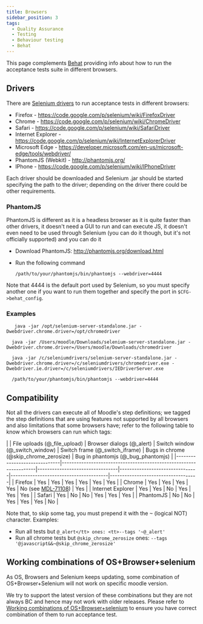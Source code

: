 ```yaml
---
title: Browsers
sidebar_position: 3
tags:
  - Quality Assurance
  - Testing
  - Behaviour testing
  - Behat
---
```

This page complements [Behat](../index.md) providing info about how to run the acceptance tests suite in different browsers.

## Drivers

There are [Selenium drivers](http://docs.seleniumhq.org/projects/webdriver/) to run acceptance tests in different browsers:

- Firefox - https://code.google.com/p/selenium/wiki/FirefoxDriver
- Chrome - https://code.google.com/p/selenium/wiki/ChromeDriver
- Safari - https://code.google.com/p/selenium/wiki/SafariDriver
- Internet Explorer - https://code.google.com/p/selenium/wiki/InternetExplorerDriver
- Microsoft Edge - https://developer.microsoft.com/en-us/microsoft-edge/tools/webdriver/
- PhantomJS (Webkit) - http://phantomjs.org/
- IPhone - https://code.google.com/p/selenium/wiki/IPhoneDriver

Each driver should be downloaded and Selenium .jar should be started specifying the path to the driver; depending on the driver there could be other requirements.

### PhantomJS

PhantomJS is different as it is a headless browser as it is quite faster than other drivers, it doesn't need a GUI to run and can execute JS, it doesn't even need to be used through Selenium (you can do it though, but it's not officially supported) and you can do it

- Download PhantomJS: http://phantomjs.org/download.html
- Run the following command

  ```console
  /path/to/your/phantomjs/bin/phantomjs --webdriver=4444
  ```

Note that 4444 is the default port used by Selenium, so you must specify another one if you want to run them together and specify the port in `$CFG->behat_config`.

### Examples

```console title="Selenium in Linux (firefox by default + chrome)"
   java -jar /opt/selenium-server-standalone.jar -Dwebdriver.chrome.driver=/opt/chromedriver
```

```console title="Selenium in OSx (firefox & safari by default + chrome)"
  java -jar /Users/moodle/Downloads/selenium-server-standalone.jar -Dwebdriver.chrome.driver=/Users/moodle/Downloads/chromedriver
```

```console title="Selenium in Windows (started using git bash) (firefox by default + chrome + internet explorer)"
  java -jar /c/seleniumdrivers/selenium-server-standalone.jar -Dwebdriver.chrome.driver=/c/seleniumdrivers/chromedriver.exe -Dwebdriver.ie.driver=/c/seleniumdrivers/IEDriverServer.exe
```

```console title="PhantomJS"
  /path/to/your/phantomjs/bin/phantomjs --webdriver=4444
```

## Compatibility

Not all the drivers can execute all of Moodle's step definitions; we tagged the step definitions that are using features not supported by all browsers and also limitations that some browsers have; refer to the following table to know which browsers can run which tags:

<!-- cspell:ignore zerosize -->
| | File uploads (@_file_upload) | Browser dialogs (@_alert)                                         | Switch window (@_switch_window) | Switch frame (@_switch_iframe) | Bugs in chrome (@skip_chrome_zerosize) | Bug in phantomjs (@_bug_phantomjs) |
|------------------------------|-------------------------------------------------------------------|---------------------------------|--------------------------------|----------------------------------------|------------------------------------|
| Firefox                      | Yes | Yes | Yes | Yes | Yes | Yes |
| Chrome              | Yes | Yes | Yes | Yes | No (see [MDL-71108](https://moodle.atlassian.net/browse/MDL-71108)) | Yes |
| Internet Explorer          | Yes | Yes | No | Yes | Yes | Yes |
| Safari          | Yes | No | No | Yes | Yes | Yes |
| PhantomJS          | No | No | Yes | Yes | Yes | No |

Note that, to skip some tag, you must prepend it with the <tt>~</tt> (logical NOT) character. Examples:

- Run all tests but `@_alert</tt> ones: <tt>--tags '~@_alert'`
- Run all chrome tests but `@skip_chrome_zerosize` ones: `--tags '@javascript&&~@skip_chrome_zerosize'`

## Working combinations of OS+Browser+selenium

As OS, Browsers and Selenium keeps updating, some combination of OS+Browser+Selenium will not work on specific moodle version.

We try to support the latest version of these combinations but they are not always BC and hence may not work with older releases. Please refer to [Working combinations of OS+Browser+selenium](./supportedbrowsers.md) to ensure you have correct combination of them to run acceptance test.
